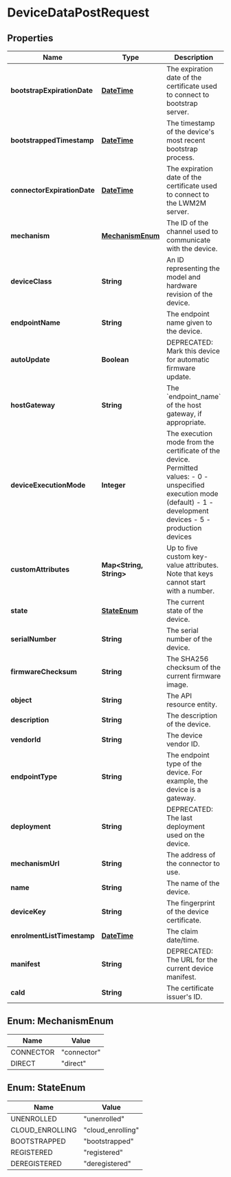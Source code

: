 
# DeviceDataPostRequest

## Properties
Name | Type | Description | Notes
------------ | ------------- | ------------- | -------------
**bootstrapExpirationDate** | [**DateTime**](DateTime.md) | The expiration date of the certificate used to connect to bootstrap server. |  [optional]
**bootstrappedTimestamp** | [**DateTime**](DateTime.md) | The timestamp of the device&#39;s most recent bootstrap process. |  [optional]
**connectorExpirationDate** | [**DateTime**](DateTime.md) | The expiration date of the certificate used to connect to the LWM2M server. |  [optional]
**mechanism** | [**MechanismEnum**](#MechanismEnum) | The ID of the channel used to communicate with the device. |  [optional]
**deviceClass** | **String** | An ID representing the model and hardware revision of the device. |  [optional]
**endpointName** | **String** | The endpoint name given to the device. |  [optional]
**autoUpdate** | **Boolean** | DEPRECATED: Mark this device for automatic firmware update. |  [optional]
**hostGateway** | **String** | The &#x60;endpoint_name&#x60; of the host gateway, if appropriate. |  [optional]
**deviceExecutionMode** | **Integer** | The execution mode from the certificate of the device. Permitted values:   - 0 - unspecified execution mode (default)   - 1 - development devices   - 5 - production devices |  [optional]
**customAttributes** | **Map&lt;String, String&gt;** | Up to five custom key-value attributes. Note that keys cannot start with a number. |  [optional]
**state** | [**StateEnum**](#StateEnum) | The current state of the device. |  [optional]
**serialNumber** | **String** | The serial number of the device. |  [optional]
**firmwareChecksum** | **String** | The SHA256 checksum of the current firmware image. |  [optional]
**object** | **String** | The API resource entity. |  [optional]
**description** | **String** | The description of the device. |  [optional]
**vendorId** | **String** | The device vendor ID. |  [optional]
**endpointType** | **String** | The endpoint type of the device. For example, the device is a gateway. |  [optional]
**deployment** | **String** | DEPRECATED: The last deployment used on the device. |  [optional]
**mechanismUrl** | **String** | The address of the connector to use. |  [optional]
**name** | **String** | The name of the device. |  [optional]
**deviceKey** | **String** | The fingerprint of the device certificate. |  [optional]
**enrolmentListTimestamp** | [**DateTime**](DateTime.md) | The claim date/time. |  [optional]
**manifest** | **String** | DEPRECATED: The URL for the current device manifest. |  [optional]
**caId** | **String** | The certificate issuer&#39;s ID. |  [optional]


<a name="MechanismEnum"></a>
## Enum: MechanismEnum
Name | Value
---- | -----
CONNECTOR | &quot;connector&quot;
DIRECT | &quot;direct&quot;


<a name="StateEnum"></a>
## Enum: StateEnum
Name | Value
---- | -----
UNENROLLED | &quot;unenrolled&quot;
CLOUD_ENROLLING | &quot;cloud_enrolling&quot;
BOOTSTRAPPED | &quot;bootstrapped&quot;
REGISTERED | &quot;registered&quot;
DEREGISTERED | &quot;deregistered&quot;




